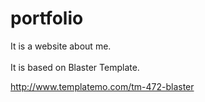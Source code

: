 # portfolio
It is a website about me.
<br>
<br>
It is based on Blaster Template.

http://www.templatemo.com/tm-472-blaster
